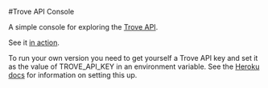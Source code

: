 #Trove API Console

A simple console for exploring the [Trove API](http://help.nla.gov.au/trove/building-with-trove/api).

See it [in action](http://troveconsole.herokuapp.com).

To run your own version you need to get yourself a Trove API key and set it as the value of TROVE_API_KEY in an environment variable. See the [Heroku docs](https://devcenter.heroku.com/articles/heroku-local) for information on setting this up.